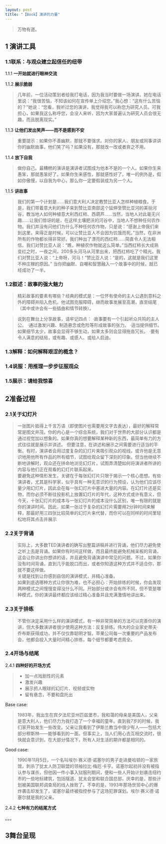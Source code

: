 ```yaml
---
layout: post
title: "【Book】演讲的力量"
---
```


> 万物有道。

## 1 演讲工具

### 1.1联系：与观众建立起信任的纽带

1.1.1 **一开始就进行眼神交流**

1.1.2 **展示脆弱**

> 几年前，一位活动策划者给我打电话，因为我当时要做一场演讲。她在电话里说：“我很苦恼，不知该如何在宣传单上介绍您。”我心想：“这有什么苦恼的？”她说：“您看，我听过您的演讲，我觉得我可以称您为研究人员。可我担心，如果我这么称呼您，会没人来听，因为大家普遍认为研究人员会很无趣，而且脱离现实。”

1.1.3 **让他们发出笑声——而不是感到不安**

> 重要提示：如果你不善幽默，那就不要强求。对你的家人、朋友或同事讲讲你的幽默故事，他们笑了吗？如果没有，那就改一改或者弃之不用。

1.1.4 **放下自我**

> 做你自己。最糟糕的演讲是演讲者试图成为他本不是的一个人。如果你生来愚笨，那就愚笨好了。如果你生来感性，那就感性好了。唯一的例外是，假如你傲慢，以自我为中心，那么你一定要假装成为另一个人。

1.1.5 **讲故事**

> 我们的第一个计划是……我们意大利人决定教赞比亚人怎样种植粮食。于是，我们带着意大利的种子来到赞比亚南部这个延伸至赞比亚河的美丽河谷，教当地人如何种植意大利西红柿、西葫芦……当然，当地人对此毫无兴趣……让我们惊讶的是，在这样土壤肥沃的河谷中，当地人不想种任何农作物。我们并没有问他们为什么不种任何农作物，只是说：“感谢上帝我们来到这里，来得正是时候，可以让赞比亚人不会因为饥饿而死。”当然，在非洲所有的作物都长得非常好。我们种出了漂亮的西红柿……简直令人无法相信。我们对赞比亚人说：“瞧，种植农作物就这么简单。”当西红柿长大成熟变红之时，一夜之间，200多头河马从河里出来，把西红柿吃了个精光。我们对赞比亚人说：“上帝呀，河马！”赞比亚人说：“是的，这就是我们这里不种庄稼的原因。”
当你把幽默、自嘲和智慧融入一个故事中的时候，就已经成功了一半。


### 1.2叙述：故事的强大魅力

> 精彩故事的要素有哪些？经典的模式是：一位怀有使命的主人公遇到意料之外的障碍并陷入危机，他试图克服障碍，继而故事发展至高潮，直至结尾（其中或许会有一些插曲和情节转换）。

> 说到在舞台上分享故事，请牢记四点：
·故事要有一个引起听众共鸣的主人公。
·通过激发兴趣、制造悬念或危险等形成故事的张力。
·适当提供细节。如果细节太少，故事会显得不够生动，如果太多则会显得拖沓冗长。
·要有令人满意的结局，或有趣、或感人、或给人启迪。

### 1.3解释：如何解释艰涩的概念？
### 1.4说服：用推理一步步征服观众

### 1.5展示：请给我惊喜

## 2准备过程

### 2.1关于幻灯片

> 一张图片抵得上千言万语（即使图片也需要用文字去表达），最好的解释常常是图文并茂。你的内心是一个综合系统，我们对于世界的大部分认识都是通过视觉加以想象的。如果你真的想要解释某种新的东西，最简单有力的方式往往就是展示并讲述。
但要注意，在讲述和展示之间需要进行适当的平衡。有时，演讲者会用过度复杂的幻灯片来吸引观众的视线，或许他是无意识地用他所有作品的所有细节，试图给观众留下深刻的印象。但当他继续不断地讲解时，观众还在拼命地浏览幻灯片，试图弄清楚如何将演讲者所讲的内容与他们正在观看的幻灯片联系起来。     
要避免这种情形发生，关键在于每张幻灯片只限于揭示一个核心思想。有些演讲者，尤其是科学家，似乎具有一种无意识的行为预设，认为他们应该尽量少用幻灯片，因此会在每一张幻灯片中塞进大量的内容。在幻灯片还是实物，而你必须不断往投影机上放置幻灯片的年代，这种方式或许有意义，但今天，十张幻灯片的成本与一张幻灯片的成本没什么区别，唯一有限的就是你的演讲时间。因此，如果一张过于复杂的幻灯片需要用2分钟时间来解释，那最好用三四张比较简单的幻灯片来代替，而你可以在同样的时间里轻松地将其点击并展示

### 2.2关于背诵

> 实际上，大多数TED演讲者的确写出整篇讲稿并进行背诵，他们尽力避免使之听上去是背诵。如果你有时间这样做，而且最终能避免机械呆板的背诵，这会让你讲出你想讲的话，并且避免背诵演讲中常见的问题。不过，如果你没有时间背诵，直到几乎能脱口而出，或者你知道这种方式并不适合你，那就不要这样做。    
关键是找到让你感到自信的演讲模式，并精心准备。    
如果到底选哪种方式让你很为难，也不必担心：开始排练的时候，你会发现两种模式之间慢慢变得没什么不同。开始部分或许会有所不同，但不管是哪种模式，你的演讲最终都应该经过精心准备并且充满激情地讲出来。

### 2.3关于排练

> 不管你决定采用什么样的演讲模式，有一种非常简单的方法可以完善你的演讲，但大多数演讲者很少使用这种方法：反复排练。伟大的企业家史蒂夫·乔布斯获得成功，并不仅仅靠聪明才智。苹果公司每一次重要的产品发布会，他都会投入大量时间精心排练，每个细节都要考虑周全。

### 2.4开场与结尾

2.4.1 **四种好的开场方式**

> * 加一点戏剧性的元素    
> * 激发兴趣
> * 展示抓人眼球的幻灯片、视频或实物
> * 留有悬念，不要和盘托出

Base case:
> 1983年，我出生在宾夕法尼亚州匹兹堡市，我和蔼的母亲是美国人，父亲是意大利人，他们尽力为我打造了一个幸福的童年。直到我7岁的时候，我们家开始发生一些改变。父亲让我看到了伊斯兰教当中很少有人——包括大部分穆斯林——能够看到的一面。但事实上，当人们用心去互相交流时，很快就会意识到，在大部分情况下，所有人对生活的期许都是相同的。

Good case:
> 1990年11月5日，一个名叫埃尔·赛义德·诺塞尔的男子走进曼哈顿的一家旅馆，刺杀了犹太人防卫联盟的领袖拉比·梅厄·卡亨。诺塞尔起初并没有被指认参与谋杀，但他因一件小事入狱服刑期间，便和一些人开始计划袭击纽约市的一些地标建筑，包括隧道、犹太会堂和联合国总部。庆幸的是，那些计划被美国联邦调查局的线人挫败了。不幸的是，1993年那场世贸中心的爆炸袭击却发生了，诺塞尔最终被指控参与了这场犯罪谋划。埃尔·赛义德·诺塞尔就是我的父亲。

2.4.2 **七种有力的结尾方式**

。。。

## 3舞台呈现

